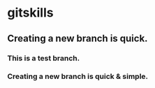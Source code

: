 # gitskills
## Creating a new branch is quick.
### This is a test branch.
### Creating a new branch is quick & simple.

